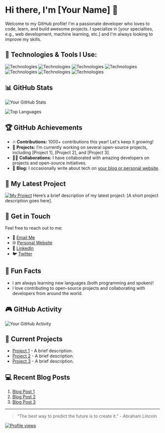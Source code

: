 # Hi there, I'm [Your Name] 👋

Welcome to my GitHub profile! I'm a passionate developer who loves to code, learn, and build awesome projects. I specialize in [your specialties, e.g., web development, machine learning, etc.] and I'm always looking to improve my skills.

## 🔧 Technologies & Tools I Use:

![Technologies](https://img.shields.io/badge/Technologies-HTML5-blue?style=flat-square&logo=html5)
![Technologies](https://img.shields.io/badge/Technologies-CSS3-blue?style=flat-square&logo=css3)
![Technologies](https://img.shields.io/badge/Technologies-JavaScript-blue?style=flat-square&logo=javascript)
![Technologies](https://img.shields.io/badge/Technologies-React-blue?style=flat-square&logo=react)
![Technologies](https://img.shields.io/badge/Technologies-Python-blue?style=flat-square&logo=python)
![Technologies](https://img.shields.io/badge/Technologies-Django-blue?style=flat-square&logo=django)
![Technologies](https://img.shields.io/badge/Technologies-Node.js-blue?style=flat-square&logo=node.js)

## 📊 GitHub Stats

![Your GitHub Stats](https://github-readme-stats.vercel.app/api?username=yourusername&show_icons=true&hide_title=true&count_private=true&hide=prs&theme=radical)

![Top Languages](https://github-readme-stats.vercel.app/api/top-langs/?username=yourusername&layout=compact&theme=radical)

## 🏆 GitHub Achievements

- 🔥 **Contributions:** 1000+ contributions this year! Let's keep it growing! 
- 🌱 **Projects:** I’m currently working on several open-source projects, including [Project 1], [Project 2], and [Project 3].
- 👨‍💻 **Collaborations:** I have collaborated with amazing developers on projects and open-source initiatives.
- 📝 **Blog:** I occasionally write about tech on [your blog or personal website](https://yourbloglink.com).

## 🚀 My Latest Project

[![My Project](https://img.shields.io/badge/Project-Name-green?style=flat-square)](https://github.com/yourusername/yourproject)
Here’s a brief description of my latest project: [A short project description goes here].

## 📧 Get in Touch

Feel free to reach out to me:

- 📧 [Email Me](mailto:youremail@example.com)
- 🌐 [Personal Website](https://yourwebsite.com)
- 📝 [LinkedIn](https://linkedin.com/in/yourprofile)
- 🐦 [Twitter](https://twitter.com/yourprofile)

## 🎉 Fun Facts

- I am always learning new languages (both programming and spoken)!
- I love contributing to open-source projects and collaborating with developers from around the world.

## 🎮 GitHub Activity

![Your GitHub Activity](https://activity-graph.herokuapp.com/graph?username=yourusername&theme=github)

## 💼 Current Projects

- [Project 1](https://github.com/yourusername/project1) - A brief description.
- [Project 2](https://github.com/yourusername/project2) - A brief description.
- [Project 3](https://github.com/yourusername/project3) - A brief description.

## 💻 Recent Blog Posts

1. [Blog Post 1](https://yourblog.com/blog-post-1)
2. [Blog Post 2](https://yourblog.com/blog-post-2)
3. [Blog Post 3](https://yourblog.com/blog-post-3)

---

> “The best way to predict the future is to create it.” - Abraham Lincoln

[![Profile views](https://komarev.com/ghpvc/?username=yourusername)](https://github.com/yourusername)
